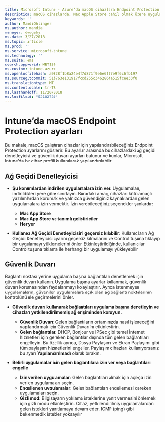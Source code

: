 ```yaml
---
title: Microsoft Intune - Azure’da macOS cihazlara Endpoint Protection ekleme | Microsoft Docs
description: macOS cihazlarda, Mac Apple Store dahil olmak üzere uygulamaların nereye yükleneceğini belirlemek için ağ geçidi denetleyicisini kullanın. Microsoft Intune kullanarak belirli uygulamalara izin vermek, belirli uygulamaları engellemek, gizli mod kullanmak ve hatta bazı gelen bağlantı türlerini engellemek için bir güvenlik duvarı etkinleştirin veya yapılandırın.
keywords: ''
author: MandiOhlinger
ms.author: mandia
manager: dougeby
ms.date: 3/27/2018
ms.topic: article
ms.prod: ''
ms.service: microsoft-intune
ms.technology: ''
ms.suite: ems
search.appverid: MET150
ms.custom: intune-azure
ms.openlocfilehash: a9828f1b8a24e4f7d871f9e6e6f67e9f6c6fb197
ms.sourcegitcommit: 51b763e131917fccd255c346286fa515fcee33f0
ms.translationtype: MT
ms.contentlocale: tr-TR
ms.lasthandoff: 11/20/2018
ms.locfileid: "52182780"
---
```

# <a name="macos-endpoint-protection-settings-in-intune"></a>Intune’da macOS Endpoint Protection ayarları

Bu makale, macOS çalıştıran cihazlar için yapılandırabileceğiniz Endpoint Protection ayarlarını gösterir. Bu ayarlar arasında bu cihazlardaki ağ geçidi denetleyicisi ve güvenlik duvarı ayarları bulunur ve bunlar, Microsoft Intune’da bir cihaz profili kullanılarak yapılandırılabilir.

## <a name="gatekeeper"></a>Ağ Geçidi Denetleyicisi

- **Şu konumlardan indirilen uygulamalara izin ver**: Uygulamaları, indirildikleri yere göre sınırlayın. Buradaki amaç, cihazları kötü amaçlı yazılımlardan korumak ve yalnızca güvendiğiniz kaynaklardan gelen uygulamalara izin vermektir. İzin verebileceğiniz seçenekler şunlardır: 
  - **Mac App Store**
  - **Mac App Store ve tanımlı geliştiriciler**
  - **Her yer**

- **Kullanıcı Ağ Geçidi Denetleyicisini geçersiz kılabilir**: Kullanıcıların Ağ Geçidi Denetleyicisi ayarını geçersiz kılmalarını ve Control tuşuna tıklayıp bir uygulamayı yüklemelerini önler. Etkinleştirildiğinde, kullanıcılar Control tuşuna tıklama ile herhangi bir uygulamayı yükleyebilir.

## <a name="firewall"></a>Güvenlik Duvarı

Bağlantı noktası yerine uygulama başına bağlantıları denetlemek için güvenlik duvarı kullanın. Uygulama başına ayarlar kullanmak, güvenlik duvarı korumasından faydalanmayı kolaylaştırır. Ayrıca istenmeyen uygulamaların, güvenilen uygulamalara açık olan ağ bağlantı noktalarının kontrolünü ele geçirmelerini önler.

- **Güvenlik duvarı kullanarak bağlantıları uygulama başına denetleyin ve cihazları yetkilendirilmemiş ağ erişiminden koruyun.**
  - **Güvenlik Duvarı**: Gelen bağlantıların ortamınızda nasıl işleneceğini yapılandırmak için Güvenlik Duvarı’nı etkinleştirin.
  - **Gelen bağlantılar**: DHCP, Bonjour ve IPSec gibi temel İnternet hizmetleri için gereken bağlantılar dışında tüm gelen bağlantıları engelleyin. Bu özellik ayrıca, Dosya Paylaşımı ve Ekran Paylaşımı gibi tüm paylaşım hizmetlerini engeller. Paylaşım cihazları kullanıyorsanız bu ayarı **Yapılandırılmadı** olarak bırakın.

- **Belirli uygulamalar için gelen bağlantılara izin ver veya bağlantıları engelle**
  - **İzin verilen uygulamalar**: Gelen bağlantıları almak için açıkça izin verilen uygulamaları seçin.
  - **Engellenen uygulamalar**: Gelen bağlantıları engellemesi gereken uygulamaları seçin.
  - **Gizli mod**: Bilgisayarın yoklama isteklerine yanıt vermesini önlemek için gizli modu etkinleştirin. Cihaz, yetkilendirilmiş uygulamalardan gelen istekleri yanıtlamaya devam eder. ICMP (ping) gibi beklenmedik istekler yoksayılır.
